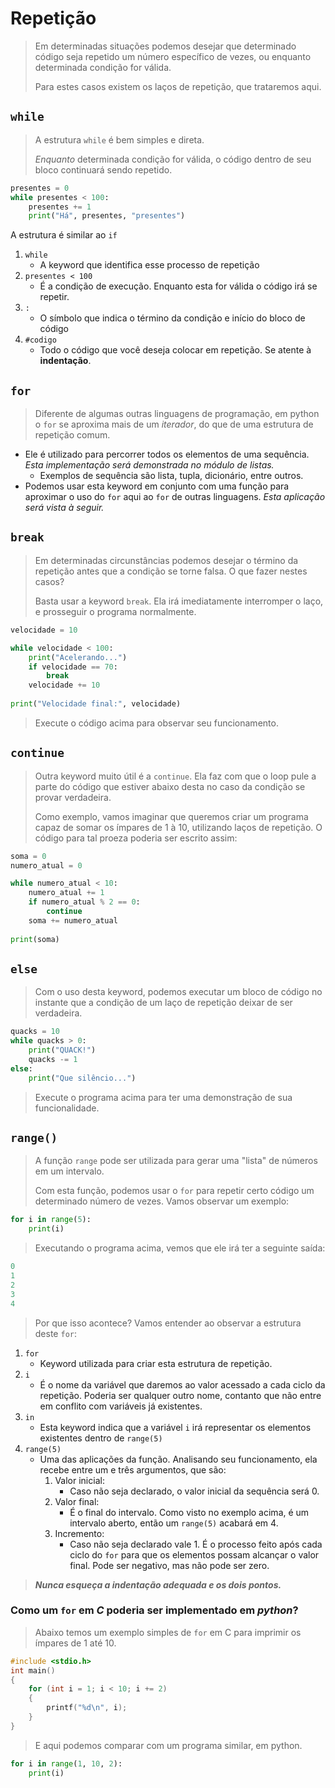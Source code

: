 # Repetição

> Em determinadas situações podemos desejar que determinado código seja repetido um número específico de vezes, ou enquanto determinada condição for válida.
>
> Para estes casos existem os laços de repetição, que trataremos aqui.

## `while`

> A estrutura `while` é bem simples e direta.
>
> *Enquanto* determinada condição for válida, o código dentro de seu bloco continuará sendo repetido.

```python
presentes = 0
while presentes < 100:
    presentes += 1
    print("Há", presentes, "presentes")
```

A estrutura é similar ao `if`

1. `while`
   - A keyword que identifica esse processo de repetição
2. `presentes < 100`
   - É a condição de execução. Enquanto esta for válida o código irá se repetir.
3. `:`
   - O símbolo que indica o término da condição e início do bloco de código
4. `#codigo`
   - Todo o código que você deseja colocar em repetição. Se atente à **indentação**.

## `for`

> Diferente de algumas outras linguagens de programação, em python o `for` se aproxima mais de um *iterador*, do que de uma estrutura de repetição comum.

- Ele é utilizado para percorrer todos os elementos de uma sequência. *Esta implementação será demonstrada no módulo de listas.*
  - Exemplos de sequência são lista, tupla, dicionário, entre outros.
- Podemos usar esta keyword em conjunto com uma função para aproximar o uso do `for` aqui ao `for` de outras linguagens. *Esta aplicação será vista à seguir.*

## `break`

> Em determinadas circunstâncias podemos desejar o término da repetição antes que a condição se torne falsa. O que fazer nestes casos?
>
> Basta usar a keyword `break`. Ela irá imediatamente interromper o laço, e prosseguir o programa normalmente.

```python
velocidade = 10

while velocidade < 100:
    print("Acelerando...")
	if velocidade == 70:
		break
	velocidade += 10
	
print("Velocidade final:", velocidade)
```

> Execute o código acima para observar seu funcionamento.

## `continue`

> Outra keyword muito útil é a `continue`. Ela faz com que o loop pule a parte do código que estiver abaixo desta no caso da condição se provar verdadeira.
>
> Como exemplo, vamos imaginar que queremos criar um programa capaz de somar os ímpares de 1 à 10, utilizando laços de repetição. O código para tal proeza poderia ser escrito assim:

```python
soma = 0
numero_atual = 0

while numero_atual < 10:
    numero_atual += 1
	if numero_atual % 2 == 0:
		continue
    soma += numero_atual
    
print(soma)
```

## `else`

> Com o uso desta keyword, podemos executar um bloco de código no instante que a condição de um laço de repetição deixar de ser verdadeira.

```python
quacks = 10
while quacks > 0:
	print("QUACK!")
	quacks -= 1
else:
	print("Que silêncio...")
```

> Execute o programa acima para ter uma demonstração de sua funcionalidade.

## `range()`

> A função `range` pode ser utilizada para gerar uma "lista" de números em um intervalo.
>
> Com esta função, podemos usar o `for` para repetir certo código um determinado número de vezes. Vamos observar um exemplo:

```python
for i in range(5):
	print(i)
```

> Executando o programa acima, vemos que ele irá ter a seguinte saída:

```python
0
1
2
3
4
```

> Por que isso acontece? Vamos entender ao observar a estrutura deste `for`:

1. `for`
   - Keyword utilizada para criar esta estrutura de repetição.
2. `i`
   - É o nome da variável que daremos ao valor acessado a cada ciclo da repetição. Poderia ser qualquer outro nome, contanto que não entre em conflito com variáveis já existentes.
3. `in`
   - Esta keyword indica que a variável `i` irá representar os elementos existentes dentro de `range(5)`
4. `range(5)`
   - Uma das aplicações da função. Analisando seu funcionamento, ela recebe entre um e três argumentos, que são:
     1. Valor inicial:
        - Caso não seja declarado, o valor inicial da sequência será 0.
     2. Valor final:
        - É o final do intervalo. Como visto no exemplo acima, é um intervalo aberto, então um `range(5)` acabará em 4.
     3. Incremento:
        - Caso não seja declarado vale 1. É o processo feito após cada ciclo do `for` para que os elementos possam alcançar o valor final. Pode ser negativo, mas não pode ser zero.

> ***Nunca esqueça a indentação adequada e os dois pontos.***

### Como um `for` em ***C*** poderia ser implementado em ***python***?

> Abaixo temos um exemplo simples de `for` em C para imprimir os ímpares de 1 até 10.

```c
#include <stdio.h>
int main()
{
    for (int i = 1; i < 10; i += 2)
	{
    	printf("%d\n", i);
	}
}
```

> E aqui podemos comparar com um programa similar, em python.

```python
for i in range(1, 10, 2):
	print(i)
```